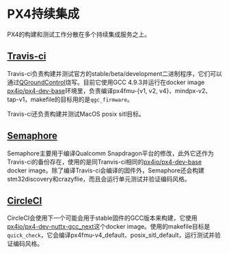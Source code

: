 # PX4持续集成

PX4的构建和测试工作分散在多个持续集成服务之上。

## [Travis-ci](https://travis-ci.org/PX4/Firmware)

Travis-ci负责构建并测试官方的stable/beta/development二进制程序，它们可以通过[QGroundControl](http://qgroundcontrol.com/)烧写。目前它使用GCC 4.9.3并运行在docker image [px4io/px4-dev-base](https://hub.docker.com/r/px4io/px4-dev-base/)环境里，负责编译px4fmu-{v1, v2, v4}、mindpx-v2、tap-v1，makefile的目标用的是`qgc_firmware`。

Travis-ci还负责构建并测试MacOS posix sitl目标。

## [Semaphore](https://semaphoreci.com/px4/firmware)

Semaphore主要用于编译Qualcomm Snapdragon平台的修改，此外它还作为Travis-ci的备份存在，使用的是同Tranvis-ci相同的[px4io/px4-dev-base](https://hub.docker.com/r/px4io/px4-dev-base/) docker image。除了编译Travis-ci会编译的固件外，Semaphore还会构建stm32discovery和crazyflie，而且会运行单元测试并验证编码风格。

## [CircleCI](https://circleci.com/gh/PX4/Firmware)

CircleCI会使用下一个可能会用于stable固件的GCC版本来构建，它使用[px4io/px4-dev-nuttx-gcc_next](https://hub.docker.com/r/px4io/px4-dev-nuttx-gcc_next/)这个docker image。使用的makefile目标是`quick_check`，它会编译px4fmu-v4_default、posix_sitl_default，运行测试并验证编码风格。
